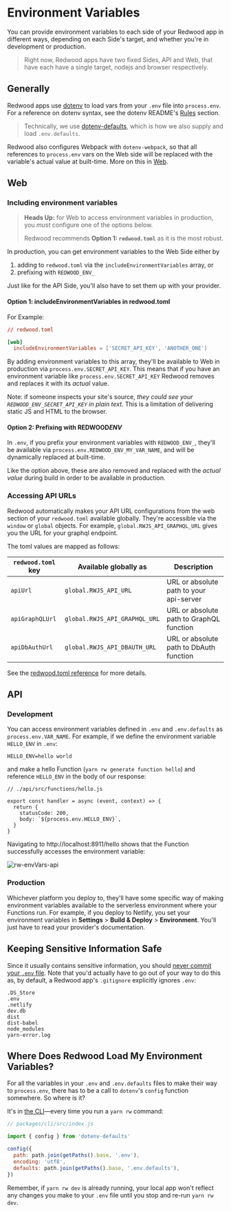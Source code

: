 # Environment Variables

You can provide environment variables to each side of your Redwood app in different ways, depending on each Side's target, and whether you're in development or production.

> Right now, Redwood apps have two fixed Sides, API and Web, that have each have a single target, nodejs and browser respectively.

## Generally

Redwood apps use [dotenv](https://github.com/motdotla/dotenv) to load vars from your `.env` file into `process.env`.
For a reference on dotenv syntax, see the dotenv README's [Rules](https://github.com/motdotla/dotenv#rules) section.

> Technically, we use [dotenv-defaults](https://github.com/mrsteele/dotenv-defaults), which is how we also supply and load `.env.defaults`.

<!-- also in a Redwood app's base directory. -->

Redwood also configures Webpack with `dotenv-webpack`, so that all references to `process.env` vars on the Web side will be replaced with the variable's actual value at built-time. More on this in [Web](#Web).

## Web

### Including environment variables
> **Heads Up:** for Web to access environment variables in production, you _must_ configure one of the options below.
>
> Redwood recommends **Option 1: `redwood.toml`** as it is the most robust.

In production, you can get environment variables to the Web Side either by

1. adding to `redwood.toml` via the `includeEnvironmentVariables` array, or
2. prefixing with `REDWOOD_ENV_`

Just like for the API Side, you'll also have to set them up with your provider.

#### Option 1: includeEnvironmentVariables in redwood.toml

For Example:

```toml
// redwood.toml

[web]
  includeEnvironmentVariables = ['SECRET_API_KEY', 'ANOTHER_ONE']
```

By adding environment variables to this array, they'll be available to Web in production via `process.env.SECRET_API_KEY`. This means that if you have an environment variable like `process.env.SECRET_API_KEY` Redwood removes and replaces it with its _actual_ value.

Note: if someone inspects your site's source, _they could see your `REDWOOD_ENV_SECRET_API_KEY` in plain text._ This is a limitation of delivering static JS and HTML to the browser.

#### Option 2: Prefixing with REDWOOD*ENV*

In `.env`, if you prefix your environment variables with `REDWOOD_ENV_`, they'll be available via `process.env.REDWOOD_ENV_MY_VAR_NAME`, and will be dynamically replaced at built-time.

Like the option above, these are also removed and replaced with the _actual value_ during build in order to be available in production.


### Accessing API URLs

Redwood automatically makes your API URL configurations from the web section of your `redwood.toml` available globally.
They're accessible via the `window` or `global` objects.
For example, `global.RWJS_API_GRAPHQL_URL` gives you the URL for your graphql endpoint.

The toml values are mapped as follows:

| `redwood.toml` key | Available globally as         | Description                              |
| ------------------ | ----------------------------- | ---------------------------------------- |
| `apiUrl`           | `global.RWJS_API_URL`         | URL or absolute path to your api-server  |
| `apiGraphQLUrl`    | `global.RWJS_API_GRAPHQL_URL` | URL or absolute path to GraphQL function |
| `apiDbAuthUrl`     | `global.RWJS_API_DBAUTH_URL`  | URL or absolute path to DbAuth function  |

See the [redwood.toml reference](app-configuration-redwood-toml.md#api-paths) for more details.

## API

### Development

You can access environment variables defined in `.env` and `.env.defaults` as `process.env.VAR_NAME`. For example, if we define the environment variable `HELLO_ENV` in `.env`:

```
HELLO_ENV=hello world
```

and make a hello Function (`yarn rw generate function hello`) and reference `HELLO_ENV` in the body of our response:

```javascript{6}
// ./api/src/functions/hello.js

export const handler = async (event, context) => {
  return {
    statusCode: 200,
    body: `${process.env.HELLO_ENV}`,
  }
}
```

Navigating to http://localhost:8911/hello shows that the Function successfully accesses the environment variable:

<!-- @todo -->
<!-- Get a better-quality pic -->

![rw-envVars-api](https://user-images.githubusercontent.com/32992335/86520528-47112100-bdfa-11ea-8d7e-1c0d502805b2.png)

### Production

<!-- @todo -->
<!-- Deployment system? platform? -->

Whichever platform you deploy to, they'll have some specific way of making environment variables available to the serverless environment where your Functions run. For example, if you deploy to Netlify, you set your environment variables in **Settings** > **Build & Deploy** > **Environment**. You'll just have to read your provider's documentation.

## Keeping Sensitive Information Safe

Since it usually contains sensitive information, you should [never commit your `.env` file](https://github.com/motdotla/dotenv#should-i-commit-my-env-file). Note that you'd actually have to go out of your way to do this as, by default, a Redwood app's `.gitignore` explicitly ignores `.env`:

```plaintext{2}
.DS_Store
.env
.netlify
dev.db
dist
dist-babel
node_modules
yarn-error.log
```

## Where Does Redwood Load My Environment Variables?

For all the variables in your `.env` and `.env.defaults` files to make their way to `process.env`, there has to be a call to `dotenv`'s `config` function somewhere. So where is it?

It's in [the CLI](https://github.com/redwoodjs/redwood/blob/main/packages/cli/src/index.js#L6-L12)&mdash;every time you run a `yarn rw` command:

```javascript
// packages/cli/src/index.js

import { config } from 'dotenv-defaults'

config({
  path: path.join(getPaths().base, '.env'),
  encoding: 'utf8',
  defaults: path.join(getPaths().base, '.env.defaults'),
})
```

Remember, if `yarn rw dev` is already running, your local app won't reflect any changes you make to your `.env` file until you stop and re-run `yarn rw dev`.
